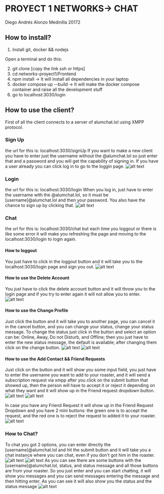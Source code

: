 # PROYECT 1 NETWORKS-> CHAT

Diego Andrés Alonzo Medinilla   20172

## How to install?

1. Install git, docker && nodejs

Open a terminal and do this:

2. git clone [copy the link ssh or https]
3. cd networks-proyect1/Frontend
4. npm install -> It will install all dependencies in your laptop
5. docker compose up --build -> It will make the docker compose container and raise all the development stuff
6. go to localhost:3030/login

## How to use the client?
First of all the client connects to a server of alumchat.lol using XMPP protocol.

### Sign Up
the url for this is: localhost:3030/signUp
If you want to make a new client you have to enter just the username without the @alumchat.lol so just enter that and a password and you will get the capability of signing in. If you have a user already you can click log in to go to the loggin page. 
![alt text](image-1.png)

### Login
the url for this is: localhost:3030/login
When you log in, just have to enter the username with the @alumchat.lol, so it must be [username]@alumchat.lol and then your password. You also have the chance to sign up by clicking that.
![alt text](image.png)

### Chat
the url for this is: localhost:3030/chat but each time you loggout or there is like some error it will make you refreshing the page and moving to the localhost:3030/login to login again.

#### How to loggout
You just have to click in the loggout button and it will take you to the localhost:3030/login page and sign you out.
![alt text](image-2.png)

#### How to use the Delete Account
You just have to click the delete account button and it will throw you to the login page and if you try to enter again it will not allow you to enter.
![alt text](image-3.png)

#### How to use the Change Profile
Just click the button and it will take you to another page, you can cancel it in the cancel button, and you can change your status, change your status message. To change the status just click in the button and select an option can be: Online, Away, Do not Disturb, and Offline; then you just have to enter the new status message, the default is available; after changing them click on the change button.
![alt text](image-4.png)
![alt text](image-5.png)

#### How to use the Add Contact && Friend Requests
Just click on the button and it will show you some input field, you just have to enter the username you want to add to your roaster, and it will send a subscription request via xmpp after you click on the submit button that showed up, then the person will have to accept it or reject it depending on what they want and it will show up in the Friend request dropdown button.
![alt text](image-6.png)
![alt text](image-7.png)

In case you have any Friend Request it will show up in the Friend Request Dropdown and you have 2 mini buttons: the green one is to accept the request, and the red one is to reject the request to added it to your roaster.
![alt text](image-8.png)

### How to Chat?
To chat you got 2 options, you can enter directly the [username]@alumchat.lol and hit the submit button and it will take you a chat instance where you can chat, even if you don't got him in the roaster.
![alt text](image-9.png)
![alt text](image-10.png)
As you can see there are some buttons with the [username]@alumchat.lol, status, and status message and all those buttons are from your roaster. So you just enter and you can start chatting, it will show you messages and you can send messages entering the message and then hitting enter.
As you can see it will also show you the status and the status message
![alt text](image-11.png)